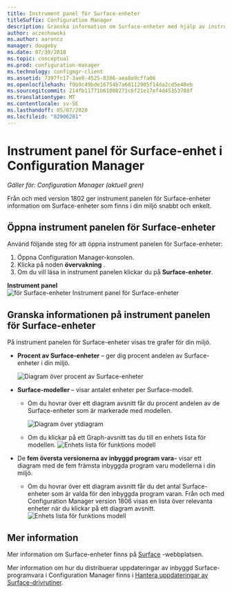 ```yaml
---
title: Instrument panel för Surface-enheter
titleSuffix: Configuration Manager
description: Granska information om Surface-enheter med hjälp av instrument panelen.
author: aczechowski
ms.author: aaroncz
manager: dougeby
ms.date: 07/30/2018
ms.topic: conceptual
ms.prod: configuration-manager
ms.technology: configmgr-client
ms.assetid: 7397fc17-3ae8-4525-8386-aea8a9cffa06
ms.openlocfilehash: f9b9c49bde16754b7a60112905f14da2cd5e48eb
ms.sourcegitcommit: 214fb11771b61008271c6f21e17ef4d45353788f
ms.translationtype: MT
ms.contentlocale: sv-SE
ms.lasthandoff: 05/07/2020
ms.locfileid: "82906281"
---
```

# <a name="surface-device-dashboard-in-configuration-manager"></a>Instrument panel för Surface-enhet i Configuration Manager

*Gäller för: Configuration Manager (aktuell gren)*

Från och med version 1802 ger instrument panelen för Surface-enheter information om Surface-enheter som finns i din miljö snabbt och enkelt. <!--1355788-->

## <a name="open-the-surface-device-dashboard"></a>Öppna instrument panelen för Surface-enheter

Använd följande steg för att öppna instrument panelen för Surface-enheter: 

1. Öppna Configuration Manager-konsolen. 
2. Klicka på noden **övervakning** . 
3. Om du vill läsa in instrument panelen klickar du på **Surface-enheter**.

**Instrument panel** 
 ![ för Surface-enheter Instrument panel för Surface-enheter](media/Surface-device-dashboard.PNG)



## <a name="reviewing-information-in-the-surface-device-dashboard"></a>Granska informationen på instrument panelen för Surface-enheter

På instrument panelen för Surface-enheter visas tre grafer för din miljö. 

- **Procent av Surface-enheter** – ger dig procent andelen av Surface-enheter i din miljö.

    ![Diagram över procent av Surface-enheter](media/Percent-Surface-Devices.PNG)
- **Surface-modeller** – visar antalet enheter per Surface-modell. 
  - Om du hovrar över ett diagram avsnitt får du procent andelen av de Surface-enheter som är markerade med modellen. 

       ![Diagram över ytdiagram](media/Surface-Models-Hover.PNG)
  - Om du klickar på ett Graph-avsnitt tas du till en enhets lista för modellen. 
      ![Enhets lista för funktions modell](media/Surface-Model-Device-List.PNG)

- De **fem översta versionerna av inbyggd program vara**– visar ett diagram med de fem främsta inbyggda program varu modellerna i din miljö. 
  - Om du hovrar över ett diagram avsnitt får du det antal Surface-enheter som är valda för den inbyggda program varan. Från och med Configuration Manager version 1806 visas en lista över relevanta enheter när du klickar på ett diagram avsnitt. <!--1358654-->
     ![Enhets lista för funktions modell](media/Surface-Firmware-Hover.PNG)


## <a name="more-information"></a>Mer information

Mer information om Surface-enheter finns på [Surface](https://www.microsoft.com/surface) -webbplatsen.

Mer information om hur du distribuerar uppdateringar av inbyggd Surface-programvara i Configuration Manager finns i [Hantera uppdateringar av Surface-drivrutiner](https://support.microsoft.com/help/4098906).




